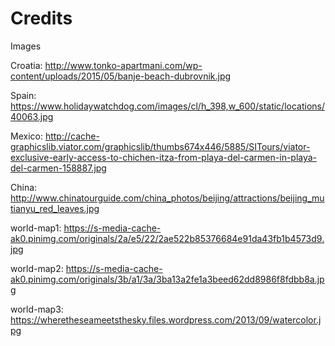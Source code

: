 # Credits
Images

Croatia:
http://www.tonko-apartmani.com/wp-content/uploads/2015/05/banje-beach-dubrovnik.jpg

Spain:
https://www.holidaywatchdog.com/images/cl/h_398,w_600/static/locations/40063.jpg

Mexico:
http://cache-graphicslib.viator.com/graphicslib/thumbs674x446/5885/SITours/viator-exclusive-early-access-to-chichen-itza-from-playa-del-carmen-in-playa-del-carmen-158887.jpg

China:
http://www.chinatourguide.com/china_photos/beijing/attractions/beijing_mutianyu_red_leaves.jpg

world-map1:
https://s-media-cache-ak0.pinimg.com/originals/2a/e5/22/2ae522b85376684e91da43fb1b4573d9.jpg

world-map2:
https://s-media-cache-ak0.pinimg.com/originals/3b/a1/3a/3ba13a2fe1a3beed62dd8986f8fdbb8a.jpg

world-map3:
https://wheretheseameetsthesky.files.wordpress.com/2013/09/watercolor.jpg